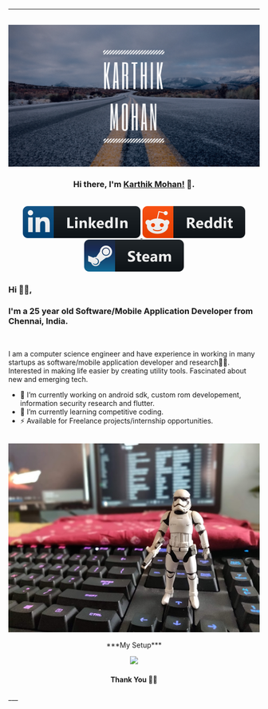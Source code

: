 ___
<br />

<div align="center">
<img src="https://github.com/karthikmohan/karthikmohan/blob/master/Images/and.jpg" >
 
### Hi there, I'm [Karthik Mohan!](https://github.com/karthikmohan/) 👋.

<br />
 <a href="https://www.linkedin.com/in/karthik-mohan-/">
    <img src="https://github.com/MikeCodesDotNET/ColoredBadges/blob/master/svg/social/linkedin.svg">
</a>
<a href="https://www.reddit.com/user/MasterPrestigeNuts/">
    <img src="https://github.com/MikeCodesDotNET/ColoredBadges/blob/master/svg/social/reddit.svg">
</a>
<a href="https://steamcommunity.com/id/nemesisfarey/">
    <img src="https://github.com/MikeCodesDotNET/ColoredBadges/blob/master/svg/social/steam.svg">
</a>

</div>

### Hi 🙋‍♂️,
### I'm a 25 year old Software/Mobile Application Developer from Chennai, India.
<br />

I am a computer science engineer and have experience in working in many startups as software/mobile application developer and research👨‍💻. Interested in making life easier by creating utility tools. Fascinated about new and emerging tech.

- 🔭 I’m currently working on android sdk, custom rom developement, information security research and flutter.
- 🌱 I’m currently learning competitive coding.
- ⚡  Available for Freelance projects/internship opportunities.

<br />
<!-- [![Github Stats By Anurag](https://github-readme-stats.vercel.app/api?username=karthikmohan&hide=["stars","contribs"]&show_icons=true&title_color=fff&icon_color=79ff97&text_color=9f9f9f&bg_color=151515)](https://github.com/anuraghazra/github-readme-stats) -->

<div align="center">
<img src="https://github.com/karthikmohan/karthikmohan/blob/master/Images/IMG_20180523_101655_Bokeh.jpg" >
 <p> ***My Setup*** </p>
 </div>

<div align="center">
<img src="https://images.squarespace-cdn.com/content/v1/58c82bd115d5db6d9db3905f/1521757235321-3RSRJ9W26H3BYMIWL1IQ/ke17ZwdGBToddI8pDm48kLJD7A5eo1c_EUqdJxTdNzcUqsxRUqqbr1mOJYKfIPR7LoDQ9mXPOjoJoqy81S2I8N_N4V1vUb5AoIIIbLZhVYxCRW4BPu10St3TBAUQYVKcbps3bEgXpM0SJ0h0aI7dzYPD3eAgYjebLC0WF7iWAczGfjqH6tCi8DvH2z_Xl2y_/line+divider.png?format=2500w" >

#### Thank You 🙏🏼
</div>
___
